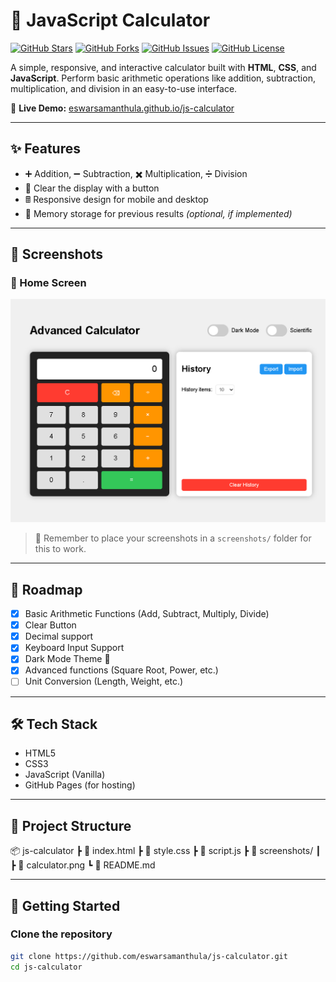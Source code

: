 # 🧮 JavaScript Calculator

[![GitHub Stars](https://img.shields.io/github/stars/eswarsamanthula/js-calculator?style=social)](https://github.com/eswarsamanthula/js-calculator/stargazers)
[![GitHub Forks](https://img.shields.io/github/forks/eswarsamanthula/js-calculator?style=social)](https://github.com/eswarsamanthula/js-calculator/network/members)
[![GitHub Issues](https://img.shields.io/github/issues/eswarsamanthula/js-calculator)](https://github.com/eswarsamanthula/js-calculator/issues)
[![GitHub License](https://img.shields.io/github/license/eswarsamanthula/js-calculator)](https://github.com/eswarsamanthula/js-calculator/blob/main/LICENSE)

A simple, responsive, and interactive calculator built with **HTML**, **CSS**, and **JavaScript**. Perform basic arithmetic operations like addition, subtraction, multiplication, and division in an easy-to-use interface.

🔗 **Live Demo:** [eswarsamanthula.github.io/js-calculator](https://eswarsamanthula.github.io/js-calculator)

---

## ✨ Features

- ➕ Addition, ➖ Subtraction, ✖️ Multiplication, ➗ Division
- 🔄 Clear the display with a button
- 🖩 Responsive design for mobile and desktop
- 💾 Memory storage for previous results *(optional, if implemented)*

---

## 📸 Screenshots

### 📌 Home Screen

<img src="screenshots/calculator.png" alt="Calculator Home Screen" width="600"/>

> 📁 Remember to place your screenshots in a `screenshots/` folder for this to work.

---

## 📅 Roadmap

- [x] Basic Arithmetic Functions (Add, Subtract, Multiply, Divide)
- [x] Clear Button
- [x] Decimal support
- [x] Keyboard Input Support
- [x] Dark Mode Theme 🌙
- [x] Advanced functions (Square Root, Power, etc.)
- [ ] Unit Conversion (Length, Weight, etc.)

---

## 🛠️ Tech Stack

- HTML5
- CSS3
- JavaScript (Vanilla)
- GitHub Pages (for hosting)

---

## 📂 Project Structure

📦 js-calculator ┣ 📜 index.html ┣ 📜 style.css ┣ 📜 script.js ┣ 📁 screenshots/ ┃ ┣ 📸 calculator.png ┗ 📜 README.md

---

## 🚀 Getting Started

### Clone the repository

```bash
git clone https://github.com/eswarsamanthula/js-calculator.git
cd js-calculator

